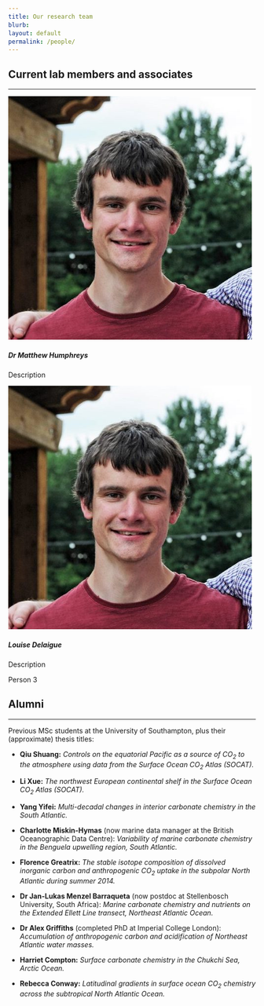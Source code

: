 ```yaml
---
title: Our research team
blurb: 
layout: default
permalink: /people/
---
```


## Current lab members and associates

<hr />

<div class="container-fluid">
  <div class="row">
    <div class="col-12 col-md-4 mb-5">
      <div class="card border-0 shadow">
        <img src="https://raw.githubusercontent.com/mvdh7/mvdh7.github.io/master/images/fallowfields.jpg" class="card-img-top" alt="Matthew Humphreys">
        <div class="card-body">
          <h5 class="card-title">Dr Matthew Humphreys</h5>
          <p class="card-text">
            Description
          </p>
        </div>
      </div>
    </div>
    <div class="col-12 col-md-4 mb-5">
      <div class="card border-0 shadow">
        <img src="https://raw.githubusercontent.com/mvdh7/mvdh7.github.io/master/images/fallowfields.jpg" class="card-img-top" alt="Louise Delaigue">
        <div class="card-body">
          <h5 class="card-title">Louise Delaigue</h5>
          <p class="card-text">
            Description
          </p>
        </div>
      </div>
    </div>
    <div class="col-12 col-md-4 mb-5">
      Person 3
    </div>
  </div>
</div>

## Alumni

<hr />

Previous MSc students at the University of Southampton, plus their (approximate) thesis titles:

  * **Qiu Shuang:** *Controls on the equatorial Pacific as a source of CO<sub>2</sub> to the atmosphere using data from the Surface Ocean CO<sub>2</sub> Atlas (SOCAT).*

  * **Li Xue:** *The northwest European continental shelf in the Surface Ocean CO<sub>2</sub> Atlas (SOCAT).*

  * **Yang Yifei:** *Multi-decadal changes in interior carbonate chemistry in the South Atlantic.*

  * **Charlotte Miskin-Hymas** (now marine data manager at the British Oceanographic Data Centre): *Variability of marine carbonate chemistry in the Benguela upwelling region, South Atlantic.*

  * **Florence Greatrix:** *The stable isotope composition of dissolved inorganic carbon and anthropogenic CO<sub>2</sub> uptake in the subpolar North Atlantic during summer 2014.*

  * **Dr Jan-Lukas Menzel Barraqueta** (now postdoc at Stellenbosch University, South Africa): *Marine carbonate chemistry and nutrients on the Extended Ellett Line transect, Northeast Atlantic Ocean.*

  * **Dr Alex Griffiths** (completed PhD at Imperial College London): *Accumulation of anthropogenic carbon and acidification of Northeast Atlantic water masses.*

  * **Harriet Compton:** *Surface carbonate chemistry in the Chukchi Sea, Arctic Ocean.*

  * **Rebecca Conway:** *Latitudinal gradients in surface ocean CO<sub>2</sub> chemistry across the subtropical North Atlantic Ocean.*
